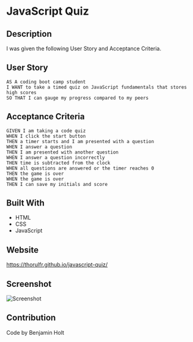 # JavaScript Quiz

## Description

I was given the following User Story and Acceptance Criteria.

## User Story

```
AS A coding boot camp student
I WANT to take a timed quiz on JavaScript fundamentals that stores high scores
SO THAT I can gauge my progress compared to my peers
```

## Acceptance Criteria

```
GIVEN I am taking a code quiz
WHEN I click the start button
THEN a timer starts and I am presented with a question
WHEN I answer a question
THEN I am presented with another question
WHEN I answer a question incorrectly
THEN time is subtracted from the clock
WHEN all questions are answered or the timer reaches 0
THEN the game is over
WHEN the game is over
THEN I can save my initials and score
```

## Built With

* HTML
* CSS
* JavaScript

## Website

<https://thorulfr.github.io/javascript-quiz/>

## Screenshot

![Screenshot](./assets/images/readme-screenshot.png)

## Contribution

Code by Benjamin Holt
